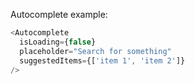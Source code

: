 Autocomplete example:

```js
<Autocomplete
  isLoading={false}
  placeholder="Search for something"
  suggestedItems={['item 1', 'item 2']}
/>
```
